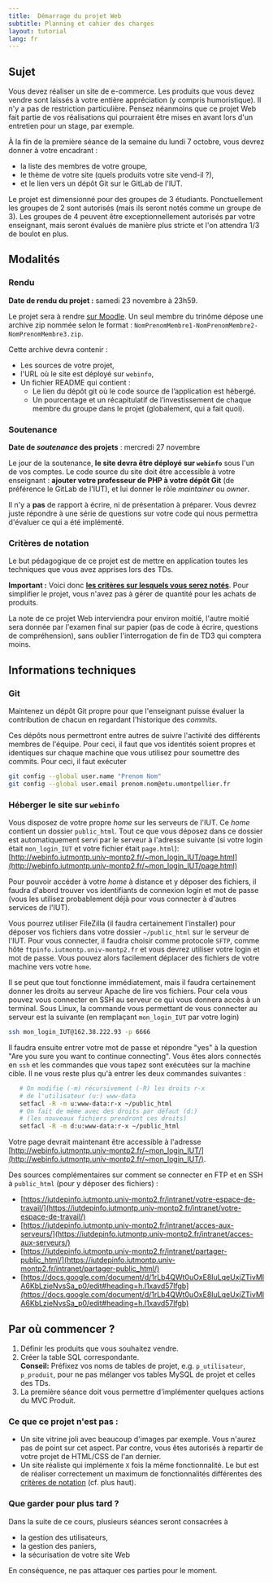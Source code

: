 ```yaml
---
title:  Démarrage du projet Web
subtitle: Planning et cahier des charges 
layout: tutorial
lang: fr
---
```


## Sujet

Vous devez réaliser un site de e-commerce. Les produits que vous devez vendre
sont laissés à votre entière appréciation (y compris humoristique). Il n'y a pas
de restriction particulière. Pensez néanmoins que ce projet Web fait partie de
vos réalisations qui pourraient être mises en avant lors d'un entretien pour un
stage, par exemple.

À la fin de la première séance de la semaine du lundi 7 octobre, vous devrez
donner à votre encadrant : 
* la liste des membres de votre groupe, 
* le thème de votre site (quels produits votre site vend-il ?),
* et le lien vers un dépôt Git sur le GitLab de l'IUT.

Le projet est dimensionné pour des groupes de 3 étudiants. Ponctuellement les
groupes de 2 sont autorisés (mais ils seront notés comme un groupe de 3). Les
groupes de 4 peuvent être exceptionnellement autorisés par votre enseignant, mais
seront évalués de manière plus stricte et l'on attendra 1/3 de boulot en plus.

## Modalités

### Rendu

**Date de rendu du projet :** samedi 23 novembre à 23h59.

Le projet sera à rendre [sur
Moodle](https://moodle.umontpellier.fr/course/view.php?id=27615). Un seul membre
du trinôme dépose une archive zip nommée selon le format :
`NomPrenomMembre1-NomPrenomMembre2-NomPrenomMembre3.zip`.

Cette archive devra contenir :
* Les sources de votre projet,
* l'URL où le site est déployé sur `webinfo`,
* Un fichier README qui contient :
  * Le lien du dépôt git où le code source de l’application est hébergé.
  * Un pourcentage et un récapitulatif de l’investissement de chaque membre du groupe dans le projet (globalement, qui a fait quoi).


### Soutenance

**Date de *soutenance* des projets** : mercredi 27 novembre 

Le jour de la soutenance, **le site devra être déployé sur `webinfo`** sous l'un
de vos comptes. Le code source du site doit être accessible à votre enseignant :
**ajouter votre professeur de PHP à votre dépôt Git** (de préférence le GitLab
de l'IUT), et lui donner le rôle *maintainer* ou *owner*. 

Il n'y a **pas** de rapport à écrire, ni de présentation à préparer. Vous devrez
juste répondre à une série de questions sur votre code qui nous permettra
d'évaluer ce qui a été implémenté.

<!-- Il n'y a pas de date de rendu : votre site Web devront juste
être disponibles au moment de la soutenance. **Attention** cependant aux
modifications de dernière minute qui ont tendance à casser le site ! -->

<!-- **Emploi du temps prévisionnel :**

1. Semaine du lundi 24 octobre 2022 -- Séance projet
2. Semaine du lundi 7 novembre 2022 -- TD 7 -- Cookies & Sessions puis projet
3. Semaine du lundi 14 novembre 2022 -- TD 8 -- Authentification & Validation par email
4. Semaine du lundi 21 novembre 2022 -- Projet
5. Semaine du lundi 2 janvier 2023 -- Évaluation Projet
6. Semaine du lundi 9 janvier 2023 -- Examen final écrit -->


### Critères de notation

Le but pédagogique de ce projet est de mettre en application toutes les
techniques que vous avez apprises lors des TDs.  

**Important :** Voici donc [**les critères sur lesquels vous serez
notés**](https://docs.google.com/spreadsheets/d/1oUd7fe0K8WZhI2TPRRvgZ2xPZf5H22CUvlpcXEMD3Ao/edit#gid=0).
Pour simplifier le projet, vous n'avez pas à gérer de quantité pour les achats
de produits.

La note de ce projet Web interviendra pour environ moitié, l'autre moitié sera
donnée par l'examen final sur papier (pas de code à écrire, questions de
compréhension), sans oublier l'interrogation de fin de TD3 qui comptera moins.

## Informations techniques 

### Git 

Maintenez un dépôt Git propre pour que l'enseignant puisse évaluer la
contribution de chacun en regardant l'historique des *commits*. 

Ces dépôts nous permettront entre autres de suivre l'activité des différents membres de l'équipe. Pour ceci, il faut que vos identités soient propres et identiques sur chaque machine que vous utilisez pour soumettre des commits. Pour ceci, il faut exécuter
```bash
git config --global user.name "Prenom Nom"
git config --global user.email prenom.nom@etu.umontpellier.fr
```

### Héberger le site sur `webinfo`

Vous disposez de votre propre *home* sur les serveurs de l'IUT. Ce *home* contient un dossier `public_html`. Tout ce que vous déposez dans ce dossier est automatiquement servi par le serveur à l'adresse suivante (si votre login était `mon_login_IUT` et votre fichier était `page.html`):
[http://webinfo.iutmontp.univ-montp2.fr/~mon_login_IUT/page.html](http://webinfo.iutmontp.univ-montp2.fr/~mon_login_IUT/page.html)

Pour pouvoir accéder à votre *home* à distance et y déposer des fichiers, il faudra d'abord trouver vos identifiants de connexion login et mot de passe (vous les utilisez probablement déjà pour vous connecter à d'autres services de l'IUT).

Vous pourrez utiliser FileZilla (il faudra certainement l'installer) pour déposer vos fichiers dans votre dossier `~/public_html` sur le serveur de l'IUT. Pour vous connecter, il faudra choisir comme protocole `SFTP`, comme hôte `ftpinfo.iutmontp.univ-montp2.fr` et vous devrez utiliser votre login et mot de passe. Vous pouvez alors facilement déplacer des fichiers de votre machine vers votre `home`.

Il se peut que tout fonctionne immédiatement, mais il faudra certainement donner les droits au serveur Apache de lire vos fichiers. Pour cela vous pouvez vous connecter en SSH au serveur ce qui vous donnera accès à un terminal. Sous Linux, la commande vous permettant de vous connecter au serveur est la suivante (en remplaçant `mon_login_IUT` par votre login)

```sh
ssh mon_login_IUT@162.38.222.93 -p 6666
```

Il faudra ensuite entrer votre mot de passe et répondre "yes" à la question "Are you sure you want to continue connecting". Vous êtes alors connectés en `ssh` et les commandes que vous tapez sont exécutées sur la machine cible. Il ne vous reste plus qu'à entrer les deux commandes suivantes :

```sh
   # On modifie (-m) récursivement (-R) les droits r-x
   # de l'utilisateur (u:) www-data
   setfacl -R -m u:www-data:r-x ~/public_html
   # On fait de même avec des droits par défaut (d:)
   # (les nouveaux fichiers prendront ces droits)
   setfacl -R -m d:u:www-data:r-x ~/public_html
```

Votre page devrait maintenant être accessible à l'adresse [http://webinfo.iutmontp.univ-montp2.fr/~mon_login_IUT/](http://webinfo.iutmontp.univ-montp2.fr/~mon_login_IUT/).


Des sources complémentaires sur comment se connecter en FTP et en SSH à `public_html` (pour y déposer des fichiers) :

* [https://iutdepinfo.iutmontp.univ-montp2.fr/intranet/votre-espace-de-travail/](https://iutdepinfo.iutmontp.univ-montp2.fr/intranet/votre-espace-de-travail/)
* [https://iutdepinfo.iutmontp.univ-montp2.fr/intranet/acces-aux-serveurs/](https://iutdepinfo.iutmontp.univ-montp2.fr/intranet/acces-aux-serveurs/)
* [https://iutdepinfo.iutmontp.univ-montp2.fr/intranet/partager-public_html/](https://iutdepinfo.iutmontp.univ-montp2.fr/intranet/partager-public_html/)
* [https://docs.google.com/document/d/1rLb4QWt0uOxE8IuLqeUxjZTivMIA6KbLzieNvsSa_p0/edit#heading=h.l1xavd57lfgb](https://docs.google.com/document/d/1rLb4QWt0uOxE8IuLqeUxjZTivMIA6KbLzieNvsSa_p0/edit#heading=h.l1xavd57lfgb)

## Par où commencer ?

1. Définir les produits que vous souhaitez vendre.
1. Créer la table SQL correspondante.  
   **Conseil:** Préfixez vos noms de tables de projet, e.g. `p_utilisateur`,
   `p_produit`, pour ne pas mélanger vos tables MySQL de projet et celles des TDs.
2. La première séance doit vous permettre d'implémenter quelques actions du MVC
   Produit.

### Ce que ce projet n'est pas :

* Un site vitrine joli avec beaucoup d'images par exemple. Vous n'aurez pas de
  point sur cet aspect. Par contre, vous êtes autorisés à repartir de votre
  projet de HTML/CSS de l'an dernier.
* Un site réaliste qui implémente `X` fois la même fonctionnalité. Le but est de
  réaliser correctement un maximum de fonctionnalités différentes des [critères
  de notation](https://docs.google.com/spreadsheets/d/1oUd7fe0K8WZhI2TPRRvgZ2xPZf5H22CUvlpcXEMD3Ao/edit#gid=0) (cf. plus haut).

### Que garder pour plus tard ?

Dans la suite de ce cours, plusieurs séances seront consacrées à

* la gestion des utilisateurs,
* la gestion des paniers, 
* la sécurisation de votre site Web

En conséquence, ne pas attaquer ces parties pour le moment. 

<!-- ### Où héberger ce site? Comment partager votre code PHP ? Comment travailler à distance de l'IUT ?

Pour travailler à distance, vous pouvez soit installer un serveur Web sur votre
ordinateur (cf. [la fin du
TD1](http://romainlebreton.github.io/R3.01-DeveloppementWeb/tutorials/tutorial1.html#installez-un-serveur-apache-chez-vous))
ou envoyer vos fichiers à l'IUT en FTP avec FileZilla par exemple ou utiliser SSH
(cf. [instructions sur l'intranet Côté Technique > Accès au Réseau > Depuis chez
vous](https://iutdepinfo.iutmontp.univ-montp2.fr/intranet/acces-aux-serveurs/)).

Lors de la soutenance, le site devra être hébergé dans le répertoire de l'un des
membres de votre groupe. Par exemple
[http://webinfo.iutmontp.univ-montp2.fr/~mon_login/eCommerce/](http://webinfo.iutmontp.univ-montp2.fr/~mon_login/eCommerce/)

Pour partager votre code PHP, créez un projet Git commun sur le [Gitlab de
l'IUT](https://gitlabinfo.iutmontp.univ-montp2.fr). Puis chacun
`clone` le projet dans son `public_html` pour avoir une copie du dépôt sur son
compte. 

Établissez clairement qui écrit dans quel fichier : si 2 personnes modifient la
même partie de code, ils risquent d'avoir des conflits lors du `git pull`. Une
bonne pratique est d'utiliser le système de branches de Git à chaque fois que
l'on veut développer une nouvelle fonctionnalité.

Pour plus d'informations sur Git, la création d'une clé SSH, les commandes `git
pull/add/commit/push` et autres `git log/status`, la gestion des conflits, je
vous renvoie sur le [tutoriel d'introduction à
Git](https://gitlabinfo.iutmontp.univ-montp2.fr/valicov/tutoGit1ereAnnee/blob/master/README.md). -->

<!-- #### Répertoire partagé à l'IUT

L'étudiant 1 doit donc créer le répertoire `eCommerce` dans son dossier `public_html`
puis donner les droits aux autres étudiants de son groupe sur ce répertoire :

* `setfacl -m u:loginetudiant2:x /home/ann2/loginetudiant1` (droit de
     lister le répertoire personnel)
* `setfacl -m u:loginetudiant2:x /home/ann2/loginetudiant1/public_html` (droit de
     lister le répertoire `public_html`)
* `setfacl -R -m u:loginetudiant2:rwx eCommerce` (donne récursivement les droits
à tous les fichiers inclus dans `eCommerce`)
* `setfacl -R -m d:u:loginetudiant2:rwx eCommerce` (défini des droits par
défaut : les nouveaux fichiers créés prendront ces droits)

**Rappel du TD 1 :** Les ACL permettent d'avoir des droits spécifiques à
   plusieurs utilisateurs et à plusieurs groupes quand les droits classiques
   sont limités à un utilisateur et un groupe. Pour lire les droits ACL d'un
   fichier ou dossier, on tape `getfacl nom_du_fichier`.

**Référence :**
  [La page Côté Technique > Site Web > Partager public_html de intradepinfo](https://iutdepinfo.iutmontp.univ-montp2.fr/intranet/partager-public_html/) -->
